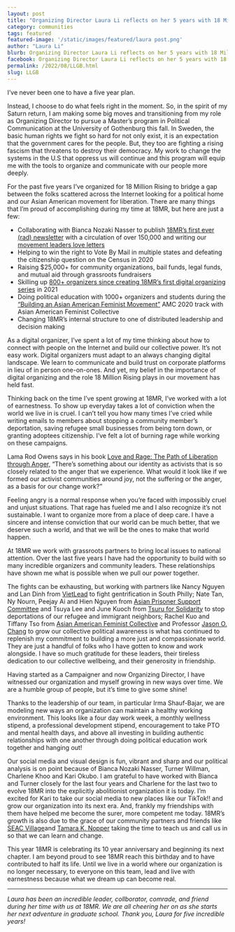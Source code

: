 ```yaml
---
layout: post
title: "Organizing Director Laura Li reflects on her 5 years with 18 Million Rising"
category: communities
tags: featured
featured-image: '/static/images/featured/laura post.png'
author: "Laura Li" 
blurb: Organizing Director Laura Li reflects on her 5 years with 18 Million Rising
facebook: Organizing Director Laura Li reflects on her 5 years with 18 Million Rising
permalink: /2022/08/LLGB.html
slug: LLGB
---
```



I’ve never been one to have a five year plan.

Instead, I choose to do what feels right in the moment. So, in the spirit of my Saturn return, I am making some big moves and transitioning from my role as Organizing Director to pursue a Master’s program in Political Communication at the University of Gothenburg this fall. In Sweden, the basic human rights we fight so hard for not only exist, it is an expectation that the government cares for the people. But, they too are fighting a rising fascism that threatens to destroy their democracy. My work to change the systems in the U.S that oppress us will continue and this program will equip me with the tools to organize and communicate with our people more deeply. 

For the past five years I’ve organized for 18 Million Rising to bridge a gap between the folks scattered across the Internet looking for a political home and our Asian American movement for liberation. There are many things that I’m proud of accomplishing during my time at 18MR, but here are just a few: 

- Collaborating with Bianca Nozaki Nasser to publish [18MR’s first ever (rad) newsletter](https://18millionrising.org/newsletter/) with a circulation of over 150,000 and writing our [movement leaders love letters](http://www.movementloveletters.org/)
- Helping to win the right to Vote By Mail in multiple states and defeating the citizenship question on the Census in 2020 
- Raising $25,000+ for community organizations, bail funds, legal funds, and mutual aid through grassroots fundraisers
- Skilling up [800+ organizers since creating 18MR’s first digital organizing series](https://18mr.gumroad.com/l/18MR21) in 2021
- Doing political education with 1000+ organizers and students during the [“Building an Asian American Feminist Movement”](https://www.asianamfeminism.org/) AMC 2020 track with Asian American Feminist Collective
- Changing 18MR’s internal structure to one of distributed leadership and decision making 

As a digital organizer, I’ve spent a lot of my time thinking about how to connect with people on the Internet and build our collective power. It’s not easy work. Digital organizers must adapt to an always changing digital landscape. We learn to communicate and build trust on corporate platforms in lieu of in person one-on-ones. And yet, my belief in the importance of digital organizing and the role 18 Million Rising plays in our movement has held fast. 

Thinking back on the time I’ve spent growing at 18MR, I’ve worked with a lot of earnestness. To show up everyday takes a lot of conviction when the world we live in is cruel. I can’t tell you how many times I’ve cried while writing emails to members about stopping a community member’s deportation, saving refugee small businesses from being torn down, or granting adoptees citizenship. I’ve felt a lot of burning rage while working on these campaigns. 

Lama Rod Owens says in his book [Love and Rage: The Path of Liberation through Anger,](https://bookshop.org/books/love-and-rage-the-path-of-liberation-through-anger-9781623174095/9781623174095) “There’s something about our identity as activists that is so closely related to the anger that we experience. What would it look like if we formed our activist communities around joy, not the suffering or the anger, as a basis for our change work?”

Feeling angry is a normal response when you’re faced with impossibly cruel and unjust situations. That rage has fueled me and I also recognize it’s not sustainable. I want to organize more from a place of deep care. I have a sincere and intense conviction that our world can be much better, that we deserve such a world, and that we will be the ones to make that world happen. 

At 18MR we work with grassroots partners to bring local issues to national attention. Over the last five years I have had the opportunity to build with so many incredible organizers and community leaders. These relationships have shown me what is possible when we pull our power together. 

The fights can be exhausting, but working with partners like Nancy Nguyen and Lan Dinh from [VietLead](https://www.vietlead.org/) to fight gentrification in South Philly; Nate Tan, Ny Nourn, Peejay Ai and Hien Nguyen from [Asian Prisoner Support Committee](https://www.asianprisonersupport.com/) and Tsuya Lee and June Kuoch from [Tsuru for Solidarity](https://tsuruforsolidarity.org/) to stop deportations of our refugee and immigrant neighbors; Rachel Kuo and Tiffany Tso from [Asian American Feminist Collective](https://www.instagram.com/aafc.nyc/?hl=en) and Professor [Jason O. Chang](https://history.uconn.edu/faculty-by-name/chang-jason-oliver/) to grow our collective political awareness is what has continued to replenish my commitment to building a more just and compassionate world. They are just a handful of folks who I have gotten to know and work alongside. I have so much gratitude for these leaders, their tireless dedication to our collective wellbeing, and their generosity in friendship.  

Having started as a Campaigner and now Organizing Director, I have witnessed our organization and myself growing in new ways over time. We are a humble group of people, but it’s time to give some shine!

Thanks to the leadership of our team, in particular Irma Shauf-Bajar, we are modeling new ways an organization can maintain a healthy working environment. This looks like a four day work week, a monthly wellness stipend, a professional development stipend, encouragement to take PTO and mental health days, and above all investing in building authentic relationships with one another through doing political education work together and hanging out! 

Our social media and visual design is fun, vibrant and sharp and our political analysis is on point because of Bianca Nozaki Nasser, Turner Willman, Charlene Khoo and Kari Okubo. I am grateful to have worked with Bianca and Turner closely for the last four years and Charlene for the last two to evolve 18MR into the explicitly abolitionist organization it is today. I’m excited for Kari to take our social media to new places like our TikTok!! and grow our organization into its next era. And, frankly my friendships with them have helped me become the surer, more competent me today. 18MR’s growth is also due to the grace of our community partners and friends like [SEAC Village](http://www.seacvillage.org/)and [Tamara K. Nopper](https://aaww.org/postauthor/tamara-nopper/) taking the time to teach us and call us in so that we can learn and change.

This year 18MR is celebrating its 10 year anniversary and beginning its next chapter. I am beyond proud to see 18MR reach this birthday and to have contributed to half its life. Until we live in a world where our organization is no longer necessary, to everyone on this team, lead and live with earnestness because what we dream up can become real. 

---

<i> Laura has been an incredible  leader,  collborator, comrade, and friend during her time  with us at 18MR. We are all cheering her  on as she starts her next adventure in graduate school. Thank you, Laura for five  incredible years! </i>



